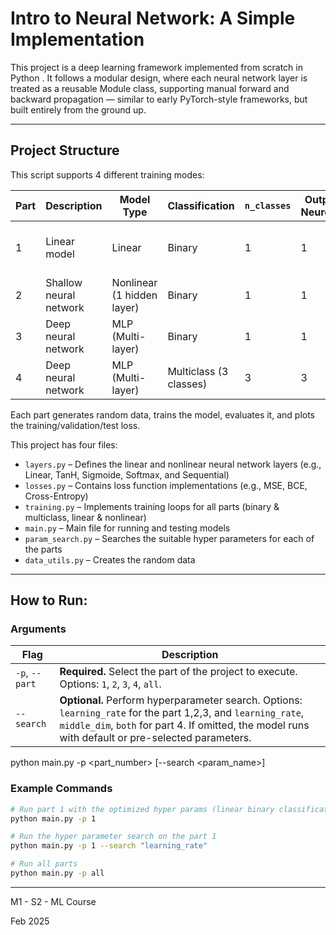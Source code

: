 # Intro to Neural Network: A Simple Implementation 


This project is a deep learning framework implemented from scratch in Python . It follows a modular design, where each neural network layer is treated as a reusable Module class, supporting manual forward and backward propagation — similar to early PyTorch-style frameworks, but built entirely from the ground up.

---

## Project Structure

This script supports 4 different training modes:

| Part | Description              | Model Type         | Classification     | `n_classes` | Output Neurons | Activation | Loss Function          |
|------|--------------------------|--------------------|---------------------|-------------|----------------|------------|------------------------|
| 1    | Linear model             | Linear             | Binary              | 1           | 1              | Sigmoid    | BCE (Binary Cross-Entropy)   |
| 2    | Shallow neural network   | Nonlinear (1 hidden layer) | Binary      | 1           | 1              | Sigmoid    | BCE   |
| 3    | Deep neural network      | MLP (Multi-layer)  | Binary              | 1           | 1              | Sigmoid    | BCE   |
| 4    | Deep neural network      | MLP (Multi-layer)  | Multiclass (3 classes) | 3       | 3              | Softmax    | Cross-Entropy          |


Each part generates random data, trains the model, evaluates it, and plots the training/validation/test loss.

This project has four files: 
- `layers.py` – Defines the linear and nonlinear neural network layers (e.g., Linear, TanH, Sigmoide, Softmax, and Sequential)
- `losses.py` – Contains loss function implementations  (e.g., MSE, BCE, Cross-Entropy)
- `training.py` – Implements training loops for all parts   (binary & multiclass, linear & nonlinear)
- `main.py` – Main file for running and testing models
- `param_search.py` – Searches the suitable hyper parameters for each of the parts
- `data_utils.py` – Creates the random data



---

## How to Run:

###  Arguments

| Flag           | Description                                                                                  |
|----------------|----------------------------------------------------------------------------------------------|
| `-p`, `--part` | **Required.** Select the part of the project to execute. Options: `1`, `2`, `3`, `4`, `all`. |
| `--search`     | **Optional.** Perform hyperparameter search. Options: `learning_rate` for the part 1,2,3, and `learning_rate`, `middle_dim`, `both` for part 4. If omitted, the model runs with default or pre-selected parameters. |


python main.py -p <part_number> [--search <param_name>]

###  Example Commands

```bash
# Run part 1 with the optimized hyper params (linear binary classification)
python main.py -p 1

# Run the hyper parameter search on the part 1
python main.py -p 1 --search "learning_rate"

# Run all parts
python main.py -p all

```








---

M1 - S2 - ML Course 

Feb 2025
